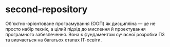 # second-repository
Об'єктно-орієнтоване програмування (ООП) як дисципліна — це не просто набір технік, а цілий підхід до мислення й проектування програмного забезпечення. Вона є фундаментом сучасної розробки ПЗ та вивчається на багатьох етапах ІТ-освіти.
